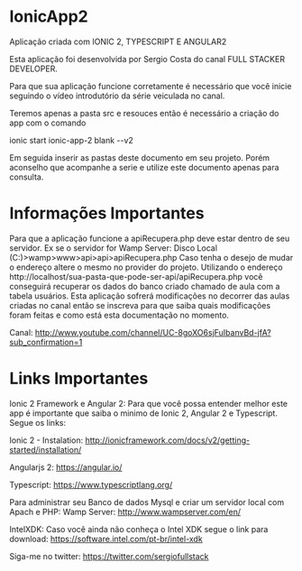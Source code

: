 IonicApp2
=========

Aplicação criada com IONIC 2, TYPESCRIPT E ANGULAR2

Esta aplicação foi desenvolvida por Sergio Costa do canal FULL STACKER DEVELOPER.

Para que sua aplicação funcione corretamente é necessário que você inicie seguindo o vídeo introdutório da série veiculada no canal.

Teremos apenas a pasta src e resouces então é necessário a criação do app com o comando

ionic start ionic-app-2 blank --v2

Em seguida inserir as pastas deste documento em seu projeto. Porém aconselho que acompanhe a serie e utilize este documento apenas para consulta.

Informações Importantes
=========

Para que a aplicação funcione a apiRecupera.php deve estar dentro de seu servidor. Ex se o servidor for Wamp Server: Disco Local (C:)>wamp>www>api>api>apiRecupera.php Caso tenha o desejo de mudar o endereço altere o mesmo no provider do projeto. Utilizando o endereço http://localhost/sua-pasta-que-pode-ser-api/apiRecupera.php você conseguirá recuperar os dados do banco criado chamado de aula com a tabela usuários. Esta aplicação sofrerá modificações no decorrer das aulas criadas no canal então se inscreva para que saiba quais modificações foram feitas e como está esta documentação no momento.

Canal: http://www.youtube.com/channel/UC-8goXO6sjFuIbanvBd-jfA?sub_confirmation=1

Links Importantes
=======

Ionic 2 Framework e Angular 2: Para que você possa entender melhor este app é importante que saiba o minimo de Ionic 2, Angular 2 e Typescript. Segue os links:

Ionic 2 - Instalation: http://ionicframework.com/docs/v2/getting-started/installation/

Angularjs 2: https://angular.io/

Typescript: https://www.typescriptlang.org/

Para administrar seu Banco de dados Mysql e criar um servidor local com Apach e PHP: Wamp Server: http://www.wampserver.com/en/

IntelXDK: Caso você ainda não conheça o Intel XDK segue o link para download: https://software.intel.com/pt-br/intel-xdk

Siga-me no twitter: https://twitter.com/sergiofullstack
